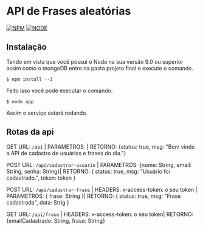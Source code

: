 # API de Frases aleatórias

[![NPM](https://img.shields.io/badge/npm-v5.6.0-blue.svg?style=for-the-badge)](https://www.npmjs.com/) 
[![NODE](https://img.shields.io/badge/node-v9.0.0-blue.svg?style=for-the-badge)](https://nodejs.org/en//)

## Instalação

Tendo em vista que você possui o Node na sua versão 9.0 ou superior assim como o mongoDB entre na pasta projeto final e execute o comando.

`$ npm install --i`

Feito isso você pode executar o comando:

`$ node app`

Assim o serviço estará rodando.

## Rotas da api
GET URL: `/api` | PARAMETROS: | RETORNO: {status: true, msg: "Bem vindo a API de cadastro de usuários e frases do dia."}

POST  URL: `/api/cadastrar-usuario` | PARAMETROS: {nome: String, email: String, senha: String}| RETORNO: { status: true, msg: "Usuário foi cadastrado.", token: token }

POST  URL: `/api/cadastrar-frase` | HEADERS: x-access-token: o seu token | PARAMETROS: { frase: String }| RETORNO: { status: true, msg: "Frase cadastrada", data: Strig }

GET URL: `/api/frase` | HEADERS: x-access-token: o seu token| RETORNO: {emailCadastrado: String, frase: String}
